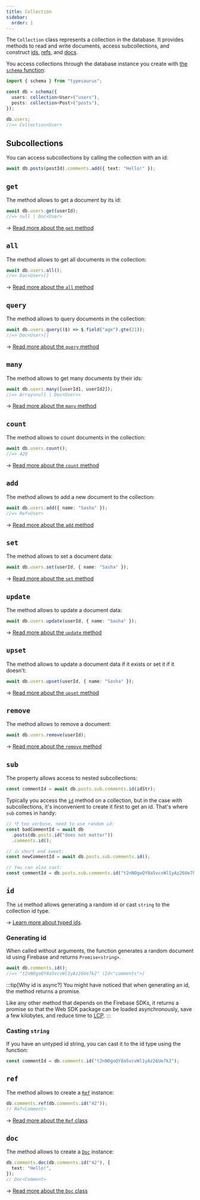 ```yaml
---
title: Collection
sidebar:
  order: 1
---
```


The `Collection` class represents a collection in the database. It provides methods to read and write documents, access subcollections, and construct [ids](#id), [refs](#ref), and [docs](#doc).

You access collections through the database instance you create with [the `schema` function](/api/schema):

```ts
import { schema } from "typesaurus";

const db = schema({
  users: collection<User>("users"),
  posts: collection<Post>("posts"),
});

db.users;
//=> Collection<User>
```

## Subcollections

You can access subcollections by calling the collection with an id:

```ts
await db.posts(postId).comments.add({ text: "Hello!" });
```

## `get`

The method allows to get a document by its id:

```ts
await db.users.get(userId);
//=> null | Doc<User>
```

→ [Read more about the `get` method](/api/reading/get/)

## `all`

The method allows to get all documents in the collection:

```ts
await db.users.all();
//=> Doc<User>[]
```

→ [Read more about the `all` method](/api/reading/all/)

## `query`

The method allows to query documents in the collection:

```ts
await db.users.query(($) => $.field("age").gte(21));
//=> Doc<User>[]
```

→ [Read more about the `query` method](/api/reading/query/)

## `many`

The method allows to get many documents by their ids:

```ts
await db.users.many([userId1, userId2]);
//=> Array<null | Doc<User>>
```

→ [Read more about the `many` method](/api/reading/many/)

## `count`

The method allows to count documents in the collection:

```ts
await db.users.count();
//=> 420
```

→ [Read more about the `count` method](/api/reading/count/)

## `add`

The method allows to add a new document to the collection:

```ts
await db.users.add({ name: "Sasha" });
//=> Ref<User>
```

→ [Read more about the `add` method](/api/writing/add/)

## `set`

The method allows to set a document data:

```ts
await db.users.set(userId, { name: "Sasha" });
```

→ [Read more about the `set` method](/api/writing/set/)

## `update`

The method allows to update a document data:

```ts
await db.users.update(userId, { name: "Sasha" });
```

→ [Read more about the `update` method](/api/writing/update/)

## `upset`

The method allows to update a document data if it exists or set it if it doesn't:

```ts
await db.users.upset(userId, { name: "Sasha" });
```

→ [Read more about the `upset` method](/api/writing/upset/)

## `remove`

The method allows to remove a document:

```ts
await db.users.remove(userId);
```

→ [Read more about the `remove` method](/api/writing/remove/)

## `sub`

The property allows access to nested subcollections:

```ts
const commentId = await db.posts.sub.comments.id(idStr);
```

Typically you access the [`id`](#id) method on a collection, but in the case with subcollections, it's inconvenient to create it first to get an id. That's where `sub` comes in handy:

```ts
// 👎 too verbose, need to use random id:
const badCommentId = await db
  .posts(db.posts.id("does not matter"))
  .comments.id();

// 👍 short and sweet:
const newCommentId = await db.posts.sub.comments.id();

// You can also cast:
const commentId = db.posts.sub.comments.id("t2nNOgoQY8a5vcvWl1yAz26Ue7k2");
```

## `id`

The `id` method allows generating a random id or cast `string` to the collection id type.

→ [Learn more about typed ids](/type-safety/typed-ids/).

### Generating id

When called without arguments, the function generates a random document id using Firebase and returns `Promise<string>`.

```ts
await db.comments.id();
//=> "t2nNOgoQY8a5vcvWl1yAz26Ue7k2" (Id<"comments">)
```

:::tip[Why id is async?]
You might have noticed that when generating an id, the method returns a promise.

Like any other method that depends on the Firebase SDKs, it returns a promise so that the Web SDK package can be loaded asynchronously, save a few kilobytes, and reduce time to [LCP](https://web.dev/lcp/).
:::

### Casting `string`

If you have an untyped id string, you can cast it to the id type using the function:

```ts
const commentId = db.comments.id("t2nNOgoQY8a5vcvWl1yAz26Ue7k2");
```

## `ref`

The method allows to create a [`Ref`](/classes/ref/) instance:

```ts
db.comments.ref(db.comments.id("42"));
// Ref<Comment>
```

→ [Read more about the `Ref` class](/classes/ref/)

## `doc`

The method allows to create a [`Doc`](/classes/doc/) instance:

```ts
db.comments.doc(db.comments.id("42"), {
  text: "Hello!",
});
// Doc<Comment>
```

→ [Read more about the `Doc` class](/classes/doc/)
